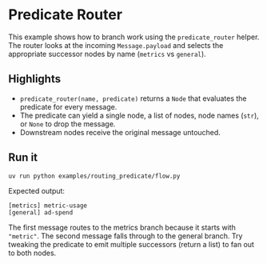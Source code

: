 # Predicate Router

This example shows how to branch work using the `predicate_router` helper. The router
looks at the incoming `Message.payload` and selects the appropriate successor nodes by
name (`metrics` vs `general`).

## Highlights

- `predicate_router(name, predicate)` returns a `Node` that evaluates the predicate for
  every message.
- The predicate can yield a single node, a list of nodes, node names (`str`), or `None`
  to drop the message.
- Downstream nodes receive the original message untouched.

## Run it

```bash
uv run python examples/routing_predicate/flow.py
```

Expected output:

```
[metrics] metric-usage
[general] ad-spend
```

The first message routes to the metrics branch because it starts with `"metric"`. The
second message falls through to the general branch. Try tweaking the predicate to emit
multiple successors (return a list) to fan out to both nodes.
